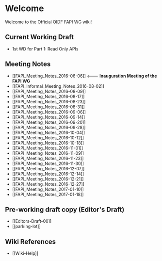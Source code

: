 # Welcome

Welcome to the Official OIDF FAPI WG wiki! 

## Current Working Draft

* 1st WD for Part 1: Read Only APIs

## Meeting Notes

* [[FAPI_Meeting_Notes_2016-06-06]] <--- **Inauguration Meeting of the FAPI WG** 
* [[FAPI_Informal_Meeting_Notes_2016-08-02]]
* [[FAPI_Meeting_Notes_2016-08-09]]
* [[FAPI_Meeting_Notes_2016-08-17]]
* [[FAPI_Meeting_Notes_2016-08-23]]
* [[FAPI_Meeting_Notes_2016-08-31]]
* [[FAPI_Meeting_Notes_2016-09-06]]
* [[FAPI_Meeting_Notes_2016-09-14]]
* [[FAPI_Meeting_Notes_2016-09-20]]
* [[FAPI_Meeting_Notes_2016-09-28]]
* [[FAPI_Meeting_Notes_2016-10-04]]
* [[FAPI_Meeting_Notes_2016-10-12]]
* [[FAPI_Meeting_Notes_2016-10-18]]
* [[FAPI_Meeting_Notes_2016-11-01]]
* [[FAPI_Meeting_Notes_2016-11-09]]
* [[FAPI_Meeting_Notes_2016-11-23]]
* [[FAPI_Meeting_Notes_2016-11-30]]
* [[FAPI_Meeting_Notes_2016-12-07]]
* [[FAPI_Meeting_Notes_2016-12-14]]
* [[FAPI_Meeting_Notes_2016-12-21]]
* [[FAPI_Meeting_Notes_2016-12-27]]
* [[FAPI_Meeting_Notes_2017-01-10]]
* [[FAPI_Meeting_Notes_2017-01-18]]

## Pre-working draft copy (Editor's Draft)

* [[Editors-Draft-00]] 
* [[parking-lot]]

## Wiki References

* [[Wiki-Help]]